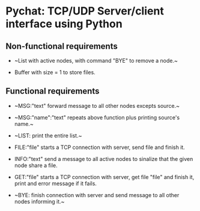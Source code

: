 # Pychat: TCP/UDP Server/client interface using Python

## Non-functional requirements

- ~List with active nodes, with command "BYE" to remove a node.~
  
- Buffer with size = 1 to store files.
  
## Functional requirements

- ~MSG:"text" forward message to all other nodes excepts source.~

- ~MSG:"name":"text" repeats above function plus printing source's name.~

- ~LIST: print the entire list.~

- FILE:"file" starts a TCP connection with server, send file and finish it.

- INFO:"text" send a message to all active nodes to sinalize that the given node share a file.

- GET:"file" starts a TCP connection with server, get file "file" and finish it, print and error message if it fails.

- ~BYE: finish connection with server and send message to all other nodes informing it.~

